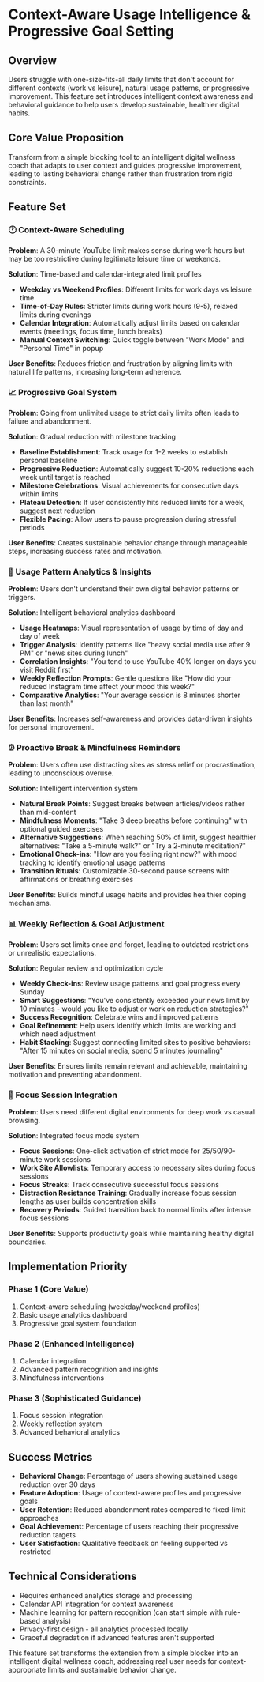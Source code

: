# Context-Aware Usage Intelligence & Progressive Goal Setting

## Overview
Users struggle with one-size-fits-all daily limits that don't account for different contexts (work vs leisure), natural usage patterns, or progressive improvement. This feature set introduces intelligent context awareness and behavioral guidance to help users develop sustainable, healthier digital habits.

## Core Value Proposition
Transform from a simple blocking tool to an intelligent digital wellness coach that adapts to user context and guides progressive improvement, leading to lasting behavioral change rather than frustration from rigid constraints.

## Feature Set

### 🕐 Context-Aware Scheduling
**Problem**: A 30-minute YouTube limit makes sense during work hours but may be too restrictive during legitimate leisure time or weekends.

**Solution**: Time-based and calendar-integrated limit profiles
- **Weekday vs Weekend Profiles**: Different limits for work days vs leisure time
- **Time-of-Day Rules**: Stricter limits during work hours (9-5), relaxed limits during evenings
- **Calendar Integration**: Automatically adjust limits based on calendar events (meetings, focus time, lunch breaks)
- **Manual Context Switching**: Quick toggle between "Work Mode" and "Personal Time" in popup

**User Benefits**: Reduces friction and frustration by aligning limits with natural life patterns, increasing long-term adherence.

### 📈 Progressive Goal System
**Problem**: Going from unlimited usage to strict daily limits often leads to failure and abandonment.

**Solution**: Gradual reduction with milestone tracking
- **Baseline Establishment**: Track usage for 1-2 weeks to establish personal baseline
- **Progressive Reduction**: Automatically suggest 10-20% reductions each week until target is reached
- **Milestone Celebrations**: Visual achievements for consecutive days within limits
- **Plateau Detection**: If user consistently hits reduced limits for a week, suggest next reduction
- **Flexible Pacing**: Allow users to pause progression during stressful periods

**User Benefits**: Creates sustainable behavior change through manageable steps, increasing success rates and motivation.

### 🧠 Usage Pattern Analytics & Insights
**Problem**: Users don't understand their own digital behavior patterns or triggers.

**Solution**: Intelligent behavioral analytics dashboard
- **Usage Heatmaps**: Visual representation of usage by time of day and day of week
- **Trigger Analysis**: Identify patterns like "heavy social media use after 9 PM" or "news sites during lunch"
- **Correlation Insights**: "You tend to use YouTube 40% longer on days you visit Reddit first"
- **Weekly Reflection Prompts**: Gentle questions like "How did your reduced Instagram time affect your mood this week?"
- **Comparative Analytics**: "Your average session is 8 minutes shorter than last month"

**User Benefits**: Increases self-awareness and provides data-driven insights for personal improvement.

### ⏰ Proactive Break & Mindfulness Reminders
**Problem**: Users often use distracting sites as stress relief or procrastination, leading to unconscious overuse.

**Solution**: Intelligent intervention system
- **Natural Break Points**: Suggest breaks between articles/videos rather than mid-content
- **Mindfulness Moments**: "Take 3 deep breaths before continuing" with optional guided exercises
- **Alternative Suggestions**: When reaching 50% of limit, suggest healthier alternatives: "Take a 5-minute walk?" or "Try a 2-minute meditation?"
- **Emotional Check-ins**: "How are you feeling right now?" with mood tracking to identify emotional usage patterns
- **Transition Rituals**: Customizable 30-second pause screens with affirmations or breathing exercises

**User Benefits**: Builds mindful usage habits and provides healthier coping mechanisms.

### 📊 Weekly Reflection & Goal Adjustment
**Problem**: Users set limits once and forget, leading to outdated restrictions or unrealistic expectations.

**Solution**: Regular review and optimization cycle
- **Weekly Check-ins**: Review usage patterns and goal progress every Sunday
- **Smart Suggestions**: "You've consistently exceeded your news limit by 10 minutes - would you like to adjust or work on reduction strategies?"
- **Success Recognition**: Celebrate wins and improved patterns
- **Goal Refinement**: Help users identify which limits are working and which need adjustment
- **Habit Stacking**: Suggest connecting limited sites to positive behaviors: "After 15 minutes on social media, spend 5 minutes journaling"

**User Benefits**: Ensures limits remain relevant and achievable, maintaining motivation and preventing abandonment.

### 🎯 Focus Session Integration
**Problem**: Users need different digital environments for deep work vs casual browsing.

**Solution**: Integrated focus mode system
- **Focus Sessions**: One-click activation of strict mode for 25/50/90-minute work sessions
- **Work Site Allowlists**: Temporary access to necessary sites during focus sessions
- **Focus Streaks**: Track consecutive successful focus sessions
- **Distraction Resistance Training**: Gradually increase focus session lengths as user builds concentration skills
- **Recovery Periods**: Guided transition back to normal limits after intense focus sessions

**User Benefits**: Supports productivity goals while maintaining healthy digital boundaries.

## Implementation Priority

### Phase 1 (Core Value)
1. Context-aware scheduling (weekday/weekend profiles)
2. Basic usage analytics dashboard
3. Progressive goal system foundation

### Phase 2 (Enhanced Intelligence)
1. Calendar integration
2. Advanced pattern recognition and insights
3. Mindfulness interventions

### Phase 3 (Sophisticated Guidance)
1. Focus session integration
2. Weekly reflection system
3. Advanced behavioral analytics

## Success Metrics
- **Behavioral Change**: Percentage of users showing sustained usage reduction over 30 days
- **Feature Adoption**: Usage of context-aware profiles and progressive goals
- **User Retention**: Reduced abandonment rates compared to fixed-limit approaches
- **Goal Achievement**: Percentage of users reaching their progressive reduction targets
- **User Satisfaction**: Qualitative feedback on feeling supported vs restricted

## Technical Considerations
- Requires enhanced analytics storage and processing
- Calendar API integration for context awareness
- Machine learning for pattern recognition (can start simple with rule-based analysis)
- Privacy-first design - all analytics processed locally
- Graceful degradation if advanced features aren't supported

This feature set transforms the extension from a simple blocker into an intelligent digital wellness coach, addressing real user needs for context-appropriate limits and sustainable behavior change. 
